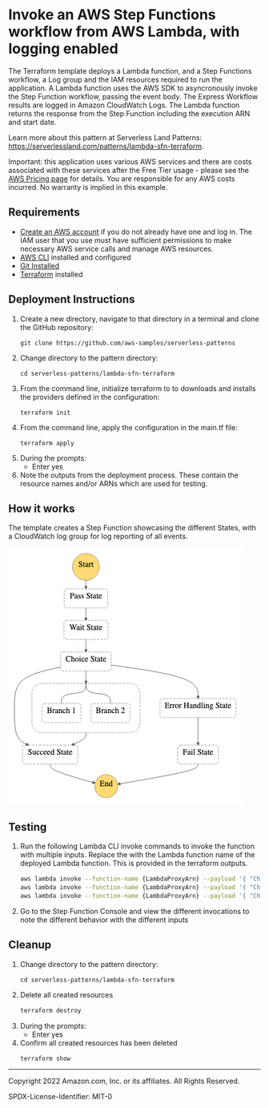 # Invoke an AWS Step Functions workflow from AWS Lambda, with logging enabled

The Terraform template deploys a Lambda function, and a Step Functions workflow, a Log group and the IAM resources required to run the application. A Lambda function uses the AWS SDK to asyncronously invoke the Step Function workflow, passing the event body. The Express Workflow results are logged in Amazon CloudWatch Logs. The Lambda function returns the response from the Step Function including the execution ARN and start date.

Learn more about this pattern at Serverless Land Patterns: https://serverlessland.com/patterns/lambda-sfn-terraform.

Important: this application uses various AWS services and there are costs associated with these services after the Free Tier usage - please see the [AWS Pricing page](https://aws.amazon.com/pricing/) for details. You are responsible for any AWS costs incurred. No warranty is implied in this example.

## Requirements

* [Create an AWS account](https://portal.aws.amazon.com/gp/aws/developer/registration/index.html) if you do not already have one and log in. The IAM user that you use must have sufficient permissions to make necessary AWS service calls and manage AWS resources.
* [AWS CLI](https://docs.aws.amazon.com/cli/latest/userguide/install-cliv2.html) installed and configured
* [Git Installed](https://git-scm.com/book/en/v2/Getting-Started-Installing-Git)
* [Terraform](https://learn.hashicorp.com/tutorials/terraform/install-cli?in=terraform/aws-get-started) installed

## Deployment Instructions

1. Create a new directory, navigate to that directory in a terminal and clone the GitHub repository:
    ``` 
    git clone https://github.com/aws-samples/serverless-patterns
    ```
1. Change directory to the pattern directory:
    ```
    cd serverless-patterns/lambda-sfn-terraform
    ```
1. From the command line, initialize terraform to  to downloads and installs the providers defined in the configuration:
    ```
    terraform init
    ```
1. From the command line, apply the configuration in the main.tf file:
    ```
    terraform apply
    ```
1. During the prompts:
    * Enter yes
1. Note the outputs from the deployment process. These contain the resource names and/or ARNs which are used for testing.

## How it works

The template creates a Step Function showcasing the different States, with a CloudWatch log group for log reporting of all events.

![](./images/stepfunctions_graph.png)

## Testing

1. Run the following Lambda CLI invoke commands to invoke the function with multiple inputs. Replace the <LambdaName> with the Lambda function name of the deployed Lambda function. This is provided in the terraform outputs.
    ```bash
    aws lambda invoke --function-name {LambdaProxyArn} --payload '{ "Choice": "A" }' responseA.json
    aws lambda invoke --function-name {LambdaProxyArn} --payload '{ "Choice": "B" }' responseA.json
    aws lambda invoke --function-name {LambdaProxyArn} --payload '{ "Choice": "C" }' responseA.json
    ```
1. Go to the Step Function Console and view the different invocations to note the different behavior with the different inputs

## Cleanup
1. Change directory to the pattern directory:
    ```
    cd serverless-patterns/lambda-sfn-terraform
    ```
1. Delete all created resources
    ```bash
    terraform destroy
    ```
1. During the prompts:
    * Enter yes
1. Confirm all created resources has been deleted
    ```bash
    terraform show
    ```
----
Copyright 2022 Amazon.com, Inc. or its affiliates. All Rights Reserved.

SPDX-License-Identifier: MIT-0
